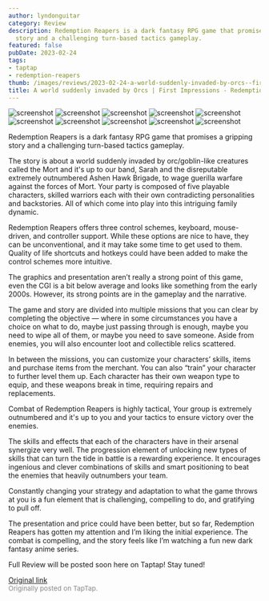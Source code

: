 ```yaml
---
author: lyndonguitar
category: Review
description: Redemption Reapers is a dark fantasy RPG game that promises a gripping
  story and a challenging turn-based tactics gameplay.
featured: false
pubDate: 2023-02-24
tags:
- taptap
- redemption-reapers
thumb: /images/reviews/2023-02-24-a-world-suddenly-invaded-by-orcs--first-impressions---redemption-reapers-0.avif
title: A world suddenly invaded by Orcs | First Impressions - Redemption Reapers
---
```


<div class="gallery">
  <img src="/images/reviews/2023-02-24-a-world-suddenly-invaded-by-orcs--first-impressions---redemption-reapers-0.avif" alt="screenshot" />
  <img src="/images/reviews/2023-02-24-a-world-suddenly-invaded-by-orcs--first-impressions---redemption-reapers-1.avif" alt="screenshot" />
  <img src="/images/reviews/2023-02-24-a-world-suddenly-invaded-by-orcs--first-impressions---redemption-reapers-2.avif" alt="screenshot" />
  <img src="/images/reviews/2023-02-24-a-world-suddenly-invaded-by-orcs--first-impressions---redemption-reapers-3.avif" alt="screenshot" />
  <img src="/images/reviews/2023-02-24-a-world-suddenly-invaded-by-orcs--first-impressions---redemption-reapers-4.avif" alt="screenshot" />
  <img src="/images/reviews/2023-02-24-a-world-suddenly-invaded-by-orcs--first-impressions---redemption-reapers-5.avif" alt="screenshot" />
  <img src="/images/reviews/2023-02-24-a-world-suddenly-invaded-by-orcs--first-impressions---redemption-reapers-6.avif" alt="screenshot" />
  <img src="/images/reviews/2023-02-24-a-world-suddenly-invaded-by-orcs--first-impressions---redemption-reapers-7.avif" alt="screenshot" />
  <img src="/images/reviews/2023-02-24-a-world-suddenly-invaded-by-orcs--first-impressions---redemption-reapers-8.avif" alt="screenshot" />
  <img src="/images/reviews/2023-02-24-a-world-suddenly-invaded-by-orcs--first-impressions---redemption-reapers-9.avif" alt="screenshot" />
</div>

Redemption Reapers is a dark fantasy RPG game that promises a gripping story and a challenging turn-based tactics gameplay.

The story is about a world suddenly invaded by orc/goblin-like creatures called the Mort and it's up to our band, Sarah and the disreputable extremely outnumbered Ashen Hawk Brigade, to wage guerilla warfare against the forces of Mort. Your party is composed of five playable characters, skilled warriors each with their own contradicting personalities and backstories. All of which come into play into this intriguing family dynamic.

Redemption Reapers offers three control schemes, keyboard, mouse-driven, and controller support. While these options are nice to have, they can be unconventional, and it may take some time to get used to them. Quality of life shortcuts and hotkeys could have been added to make the control schemes more intuitive.

The graphics and presentation aren’t really a strong point of this game, even the CGI is a bit below average and looks like something from the early 2000s. However, its strong points are in the gameplay and the narrative.

The game and story are divided into multiple missions that you can clear by completing the objective — where in some circumstances you have a choice on what to do, maybe just passing through is enough, maybe you need to wipe all of them, or maybe you need to save someone. Aside from enemies, you will also encounter loot and collectible relics scattered.

In between the missions, you can customize your characters’ skills, items and purchase items from the merchant. You can also “train” your character to further level them up. Each character has their own weapon type to equip, and these weapons break in time, requiring repairs and replacements.

Combat of Redemption Reapers is highly tactical, Your group is extremely outnumbered and it's up to you and your tactics to ensure victory over the enemies.

The skills and effects that each of the characters have in their arsenal synergize very well. The progression element of unlocking new types of skills that can turn the tide in battle is a rewarding experience. It encourages ingenious and clever combinations of skills and smart positioning to beat the enemies that heavily outnumbers your team.

Constantly changing your strategy and adaptation to what the game throws at you is a fun element that is challenging, compelling to do, and gratifying to pull off.

The presentation and price could have been better, but so far, Redemption Reapers has gotten my attention and I’m liking the initial experience. The combat is compelling, and the story feels like I’m watching a fun new dark fantasy anime series.

Full Review will be posted soon here on Taptap! Stay tuned!

[Original link](https://www.taptap.io/post/4625753)<br><span style="font-size: 0.95em; color: #888;">Originally posted on TapTap.</span>
